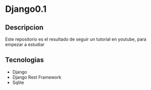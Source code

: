 # Django0.1

## Descripcion 
Este repositorio es el resultado de seguir un tutorial en youtube, para empezar a estudiar

## Tecnologias
- Django
- Django Rest Framework
- Sqlite
